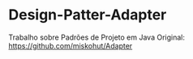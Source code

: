 # Design-Patter-Adapter

Trabalho sobre Padrões de Projeto em Java
Original: https://github.com/miskohut/Adapter
